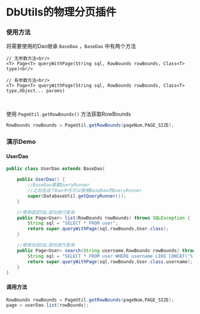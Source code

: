 # DbUtils的物理分页插件

### 使用方法

将需要使用的Dao继承 `BaseDao` ，`BaseDao` 中有两个方法<br/>
```
// 无参数方法<br/>
<T> Page<T> queryWithPage(String sql, RowBounds rowBounds, Class<T> type)<br/>

// 有参数方法<br/>
<T> Page<T> queryWithPage(String sql, RowBounds rowBounds, Class<T> type,Object... params)
```
<br/>

使用 `PageUtil.getRowBounds()` 方法获取RowBounds<br/>
```Java
RowBounds rowBounds = PageUtil.getRowBounds(pageNum,PAGE_SIZE);
```

### 演示Demo
#### UserDao

```Java
public class UserDao extends BaseDao{

    public UserDao() {
        //BaseDao需要QueryRunner
        //之后在这个Dao中也可以使用BaseDao的QueryRunner
        super(DatabaseUtil.getQueryRunner());
    }

    //使用固定SQL语句进行查询
    public Page<User> list(RowBounds rowBounds) throws SQLException {
        String sql = "SELECT * FROM user";
        return super.queryWithPage(sql,rowBounds,User.class);
    }

    //使用动态SQL语句进行查询
    public Page<User> search(String username,RowBounds rowBounds) throws SQLException {
        String sql = "SELECT * FROM user WHERE username LIKE CONCAT('%',?,'%')";
        return super.queryWithPage(sql,rowBounds,User.class,username);
    }
}
```

#### 调用方法
```Java
RowBounds rowBounds = PageUtil.getRowBounds(pageNum,PAGE_SIZE);
page = userDao.list(rowBounds);
```
